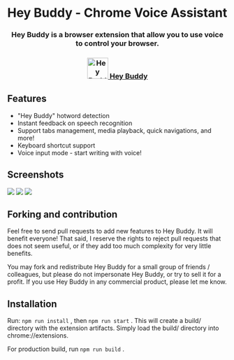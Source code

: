 # Hey Buddy - Chrome Voice Assistant

<h3 align="center">
  Hey Buddy is a browser extension that allow you to use voice to control  your browser.
</h3>
<h3 align="center">
  <a href="https://bewisse.com/heybuddy/">
  <img src="https://static.bewisse.com/heybuddy/icon_full.png" width="48px" alt="Hey Buddy" />
   Hey Buddy
   </a>
</h3>

## Features

* "Hey Buddy" hotword detection
* Instant feedback on speech recognition
* Support tabs management, media playback, quick navigations, and more!
* Keyboard shortcut support
* Voice input mode - start writing with voice!

## Screenshots

<img src="https://static.bewisse.com/heybuddy/heybuddy-screenshot1.png">

<img src="https://static.bewisse.com/heybuddy/heybuddy-screenshot2.png">

<img src="https://static.bewisse.com/heybuddy/heybuddy-screenshot3.png">

## Forking and contribution

Feel free to send pull requests to add new features to Hey Buddy. It will benefit everyone! That said, I reserve the rights to reject pull requests that does not seem useful, or if they add too much complexity for very little benefits.

You may fork and redistribute Hey Buddy for a small group of friends / colleagues, but please do not impersonate Hey Buddy, or try to sell it for a profit. If  you use Hey Buddy in any commercial product, please let me know.

## Installation

Run: `npm run install` , then `npm run start` . This will create a build/ directory with the extension artifacts.
Simply load the build/ directory into chrome://extensions.

For production build, run `npm run build` .

